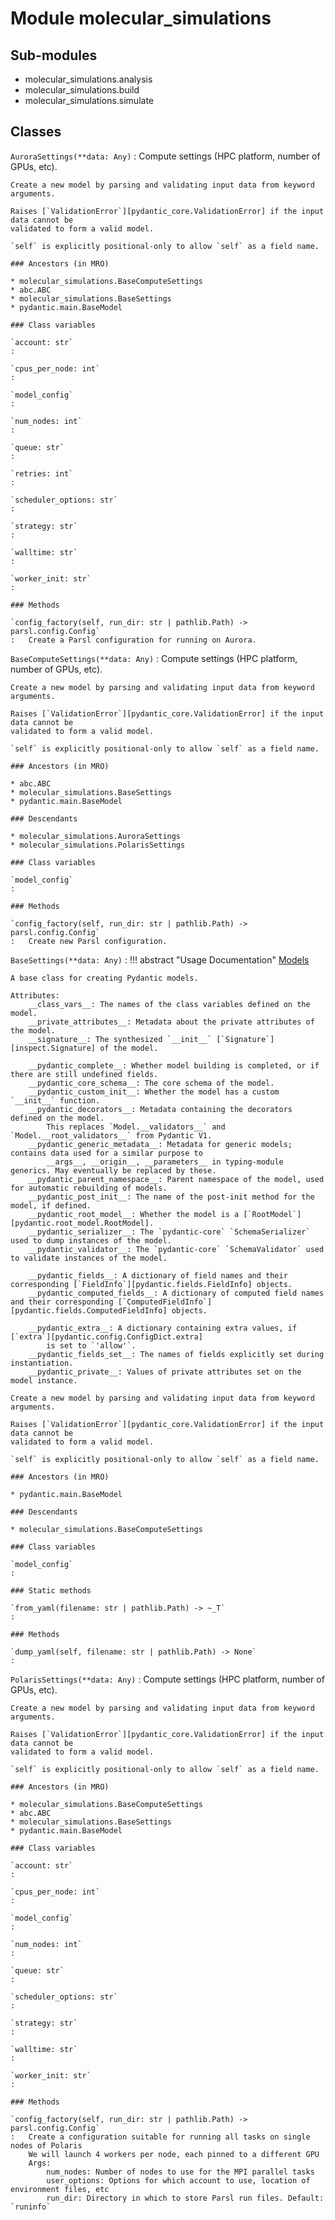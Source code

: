 Module molecular_simulations
============================

Sub-modules
-----------
* molecular_simulations.analysis
* molecular_simulations.build
* molecular_simulations.simulate

Classes
-------

`AuroraSettings(**data: Any)`
:   Compute settings (HPC platform, number of GPUs, etc).
    
    Create a new model by parsing and validating input data from keyword arguments.
    
    Raises [`ValidationError`][pydantic_core.ValidationError] if the input data cannot be
    validated to form a valid model.
    
    `self` is explicitly positional-only to allow `self` as a field name.

    ### Ancestors (in MRO)

    * molecular_simulations.BaseComputeSettings
    * abc.ABC
    * molecular_simulations.BaseSettings
    * pydantic.main.BaseModel

    ### Class variables

    `account: str`
    :

    `cpus_per_node: int`
    :

    `model_config`
    :

    `num_nodes: int`
    :

    `queue: str`
    :

    `retries: int`
    :

    `scheduler_options: str`
    :

    `strategy: str`
    :

    `walltime: str`
    :

    `worker_init: str`
    :

    ### Methods

    `config_factory(self, run_dir: str | pathlib.Path) ‑> parsl.config.Config`
    :   Create a Parsl configuration for running on Aurora.

`BaseComputeSettings(**data: Any)`
:   Compute settings (HPC platform, number of GPUs, etc).
    
    Create a new model by parsing and validating input data from keyword arguments.
    
    Raises [`ValidationError`][pydantic_core.ValidationError] if the input data cannot be
    validated to form a valid model.
    
    `self` is explicitly positional-only to allow `self` as a field name.

    ### Ancestors (in MRO)

    * abc.ABC
    * molecular_simulations.BaseSettings
    * pydantic.main.BaseModel

    ### Descendants

    * molecular_simulations.AuroraSettings
    * molecular_simulations.PolarisSettings

    ### Class variables

    `model_config`
    :

    ### Methods

    `config_factory(self, run_dir: str | pathlib.Path) ‑> parsl.config.Config`
    :   Create new Parsl configuration.

`BaseSettings(**data: Any)`
:   !!! abstract "Usage Documentation"
        [Models](../concepts/models.md)
    
    A base class for creating Pydantic models.
    
    Attributes:
        __class_vars__: The names of the class variables defined on the model.
        __private_attributes__: Metadata about the private attributes of the model.
        __signature__: The synthesized `__init__` [`Signature`][inspect.Signature] of the model.
    
        __pydantic_complete__: Whether model building is completed, or if there are still undefined fields.
        __pydantic_core_schema__: The core schema of the model.
        __pydantic_custom_init__: Whether the model has a custom `__init__` function.
        __pydantic_decorators__: Metadata containing the decorators defined on the model.
            This replaces `Model.__validators__` and `Model.__root_validators__` from Pydantic V1.
        __pydantic_generic_metadata__: Metadata for generic models; contains data used for a similar purpose to
            __args__, __origin__, __parameters__ in typing-module generics. May eventually be replaced by these.
        __pydantic_parent_namespace__: Parent namespace of the model, used for automatic rebuilding of models.
        __pydantic_post_init__: The name of the post-init method for the model, if defined.
        __pydantic_root_model__: Whether the model is a [`RootModel`][pydantic.root_model.RootModel].
        __pydantic_serializer__: The `pydantic-core` `SchemaSerializer` used to dump instances of the model.
        __pydantic_validator__: The `pydantic-core` `SchemaValidator` used to validate instances of the model.
    
        __pydantic_fields__: A dictionary of field names and their corresponding [`FieldInfo`][pydantic.fields.FieldInfo] objects.
        __pydantic_computed_fields__: A dictionary of computed field names and their corresponding [`ComputedFieldInfo`][pydantic.fields.ComputedFieldInfo] objects.
    
        __pydantic_extra__: A dictionary containing extra values, if [`extra`][pydantic.config.ConfigDict.extra]
            is set to `'allow'`.
        __pydantic_fields_set__: The names of fields explicitly set during instantiation.
        __pydantic_private__: Values of private attributes set on the model instance.
    
    Create a new model by parsing and validating input data from keyword arguments.
    
    Raises [`ValidationError`][pydantic_core.ValidationError] if the input data cannot be
    validated to form a valid model.
    
    `self` is explicitly positional-only to allow `self` as a field name.

    ### Ancestors (in MRO)

    * pydantic.main.BaseModel

    ### Descendants

    * molecular_simulations.BaseComputeSettings

    ### Class variables

    `model_config`
    :

    ### Static methods

    `from_yaml(filename: str | pathlib.Path) ‑> ~_T`
    :

    ### Methods

    `dump_yaml(self, filename: str | pathlib.Path) ‑> None`
    :

`PolarisSettings(**data: Any)`
:   Compute settings (HPC platform, number of GPUs, etc).
    
    Create a new model by parsing and validating input data from keyword arguments.
    
    Raises [`ValidationError`][pydantic_core.ValidationError] if the input data cannot be
    validated to form a valid model.
    
    `self` is explicitly positional-only to allow `self` as a field name.

    ### Ancestors (in MRO)

    * molecular_simulations.BaseComputeSettings
    * abc.ABC
    * molecular_simulations.BaseSettings
    * pydantic.main.BaseModel

    ### Class variables

    `account: str`
    :

    `cpus_per_node: int`
    :

    `model_config`
    :

    `num_nodes: int`
    :

    `queue: str`
    :

    `scheduler_options: str`
    :

    `strategy: str`
    :

    `walltime: str`
    :

    `worker_init: str`
    :

    ### Methods

    `config_factory(self, run_dir: str | pathlib.Path) ‑> parsl.config.Config`
    :   Create a configuration suitable for running all tasks on single nodes of Polaris
        We will launch 4 workers per node, each pinned to a different GPU
        Args:
            num_nodes: Number of nodes to use for the MPI parallel tasks
            user_options: Options for which account to use, location of environment files, etc
            run_dir: Directory in which to store Parsl run files. Default: `runinfo`